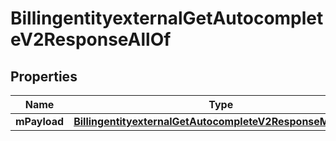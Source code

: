 

# BillingentityexternalGetAutocompleteV2ResponseAllOf


## Properties

| Name | Type | Description | Notes |
|------------ | ------------- | ------------- | -------------|
|**mPayload** | [**BillingentityexternalGetAutocompleteV2ResponseMPayload**](BillingentityexternalGetAutocompleteV2ResponseMPayload.md) |  |  |



